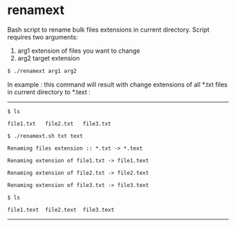 # renamext
Bash script to rename bulk files extensions in current directory.
Script requires two arguments: 
  1. arg1 extension of files you want to change
  2. arg2 target extension

```bash   
$ ./renamext arg1 arg2
```

In example : this command will result with change extensions of all *.txt files in current directory to *.text :

***
```console
$ ls

file1.txt	file2.txt	file3.txt

$ ./renamext.sh txt text

Renaming files extension :: *.txt -> *.text

Renaming extension of file1.txt -> file1.text

Renaming extension of file2.txt -> file2.text

Renaming extension of file3.txt -> file3.text

$ ls

file1.text	file2.text	file3.text
```
***
